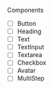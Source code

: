 Components

- [ ] Button
- [ ] Heading
- [ ] Text
- [ ] TextInput
- [ ] Textarea
- [ ] Checkbox
- [ ] Avatar
- [ ] MultiStep
